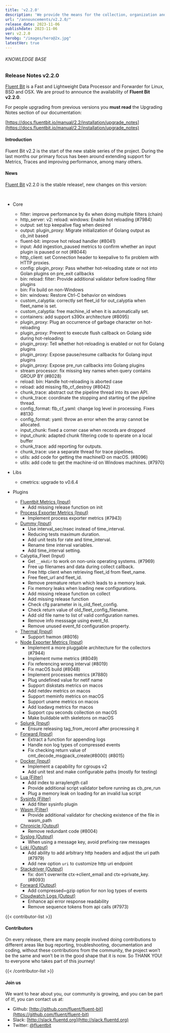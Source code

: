 ```yaml
---
title: 'v2.2.0'
description: 'We provide the means for the collection, organization and computerized retrieval of knowledge and Lightweight Data Forwarder for Linux, BSD, macOS and Windows.'
url: "/announcements/v2.2.0/"
release_date: 2023-11-06
publishdate: 2023-11-06
ver: v2.2.0
herobg: "/images/hero@2x.jpg"
latestVer: true
---
```


###### KNOWLEDGE BASE

### Release Notes v2.2.0

[Fluent Bit](https://fluentbit.io) is a Fast and Lightweight Data Processor and Forwarder for Linux, BSD and OSX. We are proud to announce the availability of **Fluent Bit v2.2.0**.

For people upgrading from previous versions you **must read** the Upgrading Notes section of our documentation:

[https://docs.fluentbit.io/manual/2.2/installation/upgrade_notes](https://docs.fluentbit.io/manual/2.2/installation/upgrade_notes)

#### Introduction

Fluent Bit v2.2 is the start of the new stable series of the project. During the last months our primary focus has been around extending support for Metrics, Traces and improving performance, among many others.

#### News

[Fluent Bit](https://fluentbit.io) v2.2.0 is the stable release!, new changes on this version:

<br>

 - Core
   - filter: improve performance by 6x when doing multiple filters (chain)
   - http_server: v2: reload: windows: Enable hot reloading (#7984)
   - output: set tcp keepalive flag when desired
   - output: plugin_proxy: Migrate initialization of Golang output as cb_init based
   - fluent-bit: improve hot reload handler (#8041)
   - input: Add ingestion_paused metrics to confirm whether an input plugin is paused or not (#8044)
   - http_client: set Connection header to keepalive to fix problem with HTTP proxies.
   - config: plugin_proxy: Pass whether hot-reloading state or not into Golan plugins on pre_exit callbacks
   - bin: reload: filter: Provide additional validator before loading filter plugins
   - bin: Fix build on non-Windows
   - bin: windows: Restore Ctrl-C behavior on windows
   - custom_calyptia: correctly set fleet_id for out_calyptia when fleet_name is set.
   - custom_calyptia: free machine_id when it is automatically set.
   - containers: add support s390x architecture (#8095)
   - plugin_proxy: Plug an occurrence of garbage character on hot-reloading
   - plugin_proxy: Prevent to execute flush callback on Golang side during hot-reloading
   - plugin_proxy: Tell whether hot-reloading is enabled or not for Golang plugins
   - plugin_proxy: Expose pause/resume callbacks for Golang input plugins
   - plugin_proxy: Expose pre_run callbacks into Golang plugins
   - stream processor: fix missing key names when query contains GROUP BY (#8028)
   - reload: bin: Handle hot-reloading is aborted case
   - reload: add missing flb_cf_destroy (#8042)
   - chunk_trace: abstract out the pipeline thread into its own API.
   - chunk_trace: coordinate the stopping and starting of the pipeline thread.
   - config_format: flb_cf_yaml: change log level in processing. Fixes #8130
   - config_format: yaml: throw an error when the array cannot be allocated.
   - input_chunk: fixed a corner case when records are dropped
   - input_chunk: adapted chunk filtering code to operate on a local buffer
   - chunk_trace: add reporting for outputs.
   - chunk_trace: use a separate thread for trace pipelines.
   - utils: add code for getting the machineID on macOS. (#8096)
   - utils: add code to get the machine-id on Windows machines. (#7970)

 - Libs
   - cmetrics: upgrade to v0.6.4

 - Plugins
   - [Fluentbit Metrics (Input)](https://docs.fluentbit.io/manual/2.2/pipeline/inputs/fluentbit-metrics/)
      - Add missing release function on init
   - [Process Exporter Metrics (Input)](https://docs.fluentbit.io/manual/2.2/pipeline/inputs/process-exporter-metrics/)
      - Implement process exporter metrics (#7943)
   - [Dummy (Input)](https://docs.fluentbit.io/manual/2.2/pipeline/inputs/dummy/)
      - Use interval_sec/nsec instead of time_interval.
      - Reducing tests maximum duration.
      - Add unit tests for rate and time_interval.
      - Rename time interval variables.
      - Add time_interval setting.
   - Calyptia_Fleet (Input)
      - Get `__mkdir` to work on non-unix operating systems. (#7969)
      - Free up filenames and data during collect callback.
      - Free http client when retrieving fleet_id from fleet_name.
      - Free fleet_url and fleet_id.
      - Remove premature return which leads to a memory leak.
      - Fix memory leaks when loading new configurations.
      - Add missing release function on collect
      - Add missing release function
      - Check cfg parameter in is_old_fleet_config.
      - Check return value of old_fleet_config_filename.
      - Add old file name to list of valid configuration names.
      - Remove info messsage using event_fd.
      - Remove unused event_fd configuration property.
   - [Thermal (Input)](https://docs.fluentbit.io/manual/2.2/pipeline/inputs/thermal/)
      - Support hwmon (#8016)
   - [Node Exporter Metrics (Input)](https://docs.fluentbit.io/manual/2.2/pipeline/inputs/node-exporter-metrics)
      - Implement a more pluggable architecture for the collectors (#7944)
      - Implement nvme metrics (#8049)
      - Fix referencing wrong interval (#8019)
      - Fix macOS build (#8048)
      - Implement processes metrics (#7880)
      - Plug undefined value for netif name
      - Support diskstats metrics on macos
      - Add netdev metrics on macos
      - Support meminfo metrics on macOS
      - Support uname metrics on macos
      - Add loadavg metrics for macos
      - Support cpu seconds collection on macOS
      - Make buildable with skeletons on macOS
   - [Splunk (Input)](https://docs.fluentbit.io/manual/2.2/pipeline/inputs/splunk/)
      - Ensure releasing tag_from_record after procressing it
   - [Forward (Input)](https://docs.fluentbit.io/manual/2.2/pipeline/inputs/forward/)
      - Extract a function for appending logs
      - Handle non log types of compressed events
      - Fix checking return value of cmt_decode_msgpack_create(#8000) (#8015)
   - [Docker (Input)](https://docs.fluentbit.io/manual/2.2/pipeline/inputs/docker/)
      - Implement a capability for cgroups v2
      - Add unit test and make configurable paths (mostly for testing)
   - [Lua (Filter)](https://docs.fluentbit.io/manual/2.2/pipeline/filters/lua/)
      - Add index to arraylength call
      - Provide additional script validator before running as cb_pre_run
      - Plug a memory leak on loading for an invalid lua script
   - [Sysinfo (Filter)](https://docs.fluentbit.io/manual/2.2/pipeline/filters/sysinfo/)
      - Add filter sysinfo plugin
   - [Wasm (Filter)](https://docs.fluentbit.io/manual/2.2/pipeline/filters/wasm/)
      - Provide additional validator for checking existence of the file in wasm_path
   - [Chronicle (Output)](https://docs.fluentbit.io/manual/2.2/pipeline/outputs/chronicle/)
      - Remove redundant code (#8004)
   - [Syslog (Output)](https://docs.fluentbit.io/manual/2.2/pipeline/outputs/syslog/)
      - When using a message key, avoid prefixing raw messages
   - [Loki (Output)](https://docs.fluentbit.io/manual/2.2/pipeline/outputs/loki/)
      - Add ability to add arbitrary http headers and adjust the uri path (#7979)
      - Add new option `uri` to customize http uri endpoint
   - [Stackdriver (Output)](https://docs.fluentbit.io/manual/2.2/pipeline/outputs/stackdriver/)
      - fix: don't overwrite ctx->client_email and ctx->private_key. (#8093)
   - [Forward (Output)](https://docs.fluentbit.io/manual/2.2/pipeline/outputs/forward/)
      - Add compressed=gzip option for non log types of events
   - [Cloudwatch Logs (Output)](https://docs.fluentbit.io/manual/2.2/pipeline/outputs/cloudwatch/)
      - Enhance api error response readability
      - Remove sequence tokens from api calls (#7973)

{{< contributor-list >}}
#### Contributors

On every release, there are many people involved doing contributions to different areas like bug reporting, troubleshooting, documentation and coding, without these contributions from the community, the project won’t be the same and won’t be in the good shape that it is now. So THANK YOU! to everyone who takes part of this journey!

{{< /contributor-list >}}

#### Join us

We want to hear about you, our community is growing, and you can be part of it!, you can contact us at:

* Github: [http://github.com/fluent/fluent-bit](https://github.com/fluent/fluent-bit)
* Slack: [http://slack.fluentd.org](http://slack.fluentd.org)
* Twitter: [@fluentbit](https://twitter.com/fluentbit)